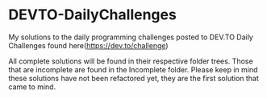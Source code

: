 # DEVTO-DailyChallenges

My solutions to the daily programming challenges posted to DEV.TO
Daily Challenges found here(https://dev.to/challenge)

All complete solutions will be found in their respective folder trees. Those that are incomplete are found in the Incomplete folder.
Please keep in mind these solutions have not been refactored yet, they are the first solution that came to mind.